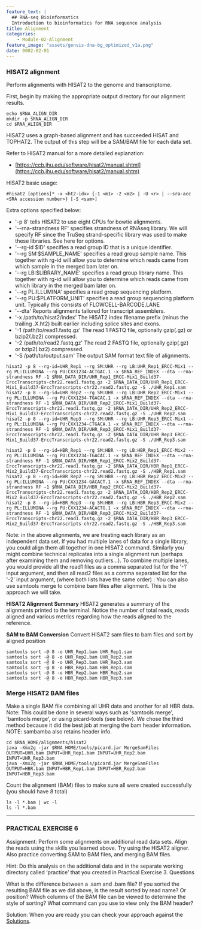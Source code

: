 ```yaml
---
feature_text: |
  ## RNA-seq Bioinformatics
  Introduction to bioinformatics for RNA sequence analysis
title: Alignment
categories:
    - Module-02-Alignment
feature_image: "assets/genvis-dna-bg_optimized_v1a.png"
date: 0002-02-01
---
```


### HISAT2 alignment
Perform alignments with HISAT2 to the genome and transcriptome.

First, begin by making the appropriate output directory for our alignment results.

    echo $RNA_ALIGN_DIR
    mkdir -p $RNA_ALIGN_DIR
    cd $RNA_ALIGN_DIR

HISAT2 uses a graph-based alignment and has succeeded HISAT and TOPHAT2. The output of this step will be a SAM/BAM file for each data set.

Refer to HISAT2 manual for a more detailed explanation:

* [https://ccb.jhu.edu/software/hisat2/manual.shtml](https://ccb.jhu.edu/software/hisat2/manual.shtm)

HISAT2 basic usage:

    #hisat2 [options]* -x <ht2-idx> {-1 <m1> -2 <m2> | -U <r> | --sra-acc <SRA accession number>} [-S <sam>]

Extra options specified below:

* '-p 8' tells HISAT2 to use eight CPUs for bowtie alignments.
* '--rna-strandness RF' specifies strandness of RNAseq library. We will specify RF since the TruSeq strand-specific library was used to make these libraries. See here for options.
* '--rg-id $ID' specifies a read group ID that is a unique identifier.
* '--rg SM:$SAMPLE_NAME' specifies a read group sample name. This together with rg-id will allow you to determine which reads came from which sample in the merged bam later on.
* '--rg LB:$LIBRARY_NAME' specifies a read group library name. This together with rg-id will allow you to determine which reads came from which library in the merged bam later on.
* '--rg PL:ILLUMINA' specifies a read group sequencing platform.
* '--rg PU:$PLATFORM_UNIT' specifies a read group sequencing platform unit. Typically this consists of FLOWCELL-BARCODE.LANE
* '--dta' Reports alignments tailored for transcript assemblers.
* '-x /path/to/hisat2/index' The HISAT2 index filename prefix (minus the trailing .X.ht2) built earlier including splice sites and exons.
* '-1 /path/to/read1.fastq.gz' The read 1 FASTQ file, optionally gzip(.gz) or bzip2(.bz2) compressed.
* '-2 /path/to/read2.fastq.gz' The read 2 FASTQ file, optionally gzip(.gz) or bzip2(.bz2) compressed.
* '-S /path/to/output.sam' The output SAM format text file of alignments.

```
hisat2 -p 8 --rg-id=UHR_Rep1 --rg SM:UHR --rg LB:UHR_Rep1_ERCC-Mix1 --rg PL:ILLUMINA --rg PU:CXX1234-ACTGAC.1 -x $RNA_REF_INDEX --dta --rna-strandness RF -1 $RNA_DATA_DIR/UHR_Rep1_ERCC-Mix1_Build37-ErccTranscripts-chr22.read1.fastq.gz -2 $RNA_DATA_DIR/UHR_Rep1_ERCC-Mix1_Build37-ErccTranscripts-chr22.read2.fastq.gz -S ./UHR_Rep1.sam
hisat2 -p 8 --rg-id=UHR_Rep2 --rg SM:UHR --rg LB:UHR_Rep2_ERCC-Mix1 --rg PL:ILLUMINA --rg PU:CXX1234-TGACAC.1 -x $RNA_REF_INDEX --dta --rna-strandness RF -1 $RNA_DATA_DIR/UHR_Rep2_ERCC-Mix1_Build37-ErccTranscripts-chr22.read1.fastq.gz -2 $RNA_DATA_DIR/UHR_Rep2_ERCC-Mix1_Build37-ErccTranscripts-chr22.read2.fastq.gz -S ./UHR_Rep2.sam
hisat2 -p 8 --rg-id=UHR_Rep3 --rg SM:UHR --rg LB:UHR_Rep3_ERCC-Mix1 --rg PL:ILLUMINA --rg PU:CXX1234-CTGACA.1 -x $RNA_REF_INDEX --dta --rna-strandness RF -1 $RNA_DATA_DIR/UHR_Rep3_ERCC-Mix1_Build37-ErccTranscripts-chr22.read1.fastq.gz -2 $RNA_DATA_DIR/UHR_Rep3_ERCC-Mix1_Build37-ErccTranscripts-chr22.read2.fastq.gz -S ./UHR_Rep3.sam

hisat2 -p 8 --rg-id=HBR_Rep1 --rg SM:HBR --rg LB:HBR_Rep1_ERCC-Mix2 --rg PL:ILLUMINA --rg PU:CXX1234-TGACAC.1 -x $RNA_REF_INDEX --dta --rna-strandness RF -1 $RNA_DATA_DIR/HBR_Rep1_ERCC-Mix2_Build37-ErccTranscripts-chr22.read1.fastq.gz -2 $RNA_DATA_DIR/HBR_Rep1_ERCC-Mix2_Build37-ErccTranscripts-chr22.read2.fastq.gz -S ./HBR_Rep1.sam
hisat2 -p 8 --rg-id=HBR_Rep2 --rg SM:HBR --rg LB:HBR_Rep2_ERCC-Mix2 --rg PL:ILLUMINA --rg PU:CXX1234-GACACT.1 -x $RNA_REF_INDEX --dta --rna-strandness RF -1 $RNA_DATA_DIR/HBR_Rep2_ERCC-Mix2_Build37-ErccTranscripts-chr22.read1.fastq.gz -2 $RNA_DATA_DIR/HBR_Rep2_ERCC-Mix2_Build37-ErccTranscripts-chr22.read2.fastq.gz -S ./HBR_Rep2.sam
hisat2 -p 8 --rg-id=HBR_Rep3 --rg SM:HBR --rg LB:HBR_Rep3_ERCC-Mix2 --rg PL:ILLUMINA --rg PU:CXX1234-ACACTG.1 -x $RNA_REF_INDEX --dta --rna-strandness RF -1 $RNA_DATA_DIR/HBR_Rep3_ERCC-Mix2_Build37-ErccTranscripts-chr22.read1.fastq.gz -2 $RNA_DATA_DIR/HBR_Rep3_ERCC-Mix2_Build37-ErccTranscripts-chr22.read2.fastq.gz -S ./HBR_Rep3.sam
```

Note: in the above alignments, we are treating each library as an independent data set. If you had multiple lanes of data for a single library, you could align them all together in one HISAT2 command. Similarly you might combine technical replicates into a single alignment run (perhaps after examining them and removing outliers...). To combine multiple lanes, you would provide all the read1 files as a comma separated list for the '-1' input argument, and then all read2 files as a comma separated list for the '-2' input argument, (where both lists have the same order) : You can also use samtools merge to combine bam files after alignment. This is the approach we will take.

**HISAT2 Alignment Summary**
HISAT2 generates a summary of the alignments printed to the terminal. Notice the number of total reads, reads aligned and various metrics regarding how the reads aligned to the reference.

**SAM to BAM Conversion**
Convert HISAT2 sam files to bam files and sort by aligned position

    samtools sort -@ 8 -o UHR_Rep1.bam UHR_Rep1.sam
    samtools sort -@ 8 -o UHR_Rep2.bam UHR_Rep2.sam
    samtools sort -@ 8 -o UHR_Rep3.bam UHR_Rep3.sam
    samtools sort -@ 8 -o HBR_Rep1.bam HBR_Rep1.sam
    samtools sort -@ 8 -o HBR_Rep2.bam HBR_Rep2.sam
    samtools sort -@ 8 -o HBR_Rep3.bam HBR_Rep3.sam

### Merge HISAT2 BAM files
Make a single BAM file combining all UHR data and another for all HBR data. Note: This could be done in several ways such as 'samtools merge', 'bamtools merge', or using picard-tools (see below). We chose the third method because it did the best job at merging the bam header information. NOTE: sambamba also retains header info.

    cd $RNA_HOME/alignments/hisat2
    java -Xmx2g -jar $RNA_HOME/tools/picard.jar MergeSamFiles OUTPUT=UHR.bam INPUT=UHR_Rep1.bam INPUT=UHR_Rep2.bam INPUT=UHR_Rep3.bam
    java -Xmx2g -jar $RNA_HOME/tools/picard.jar MergeSamFiles OUTPUT=HBR.bam INPUT=HBR_Rep1.bam INPUT=HBR_Rep2.bam INPUT=HBR_Rep3.bam

Count the alignment (BAM) files to make sure all were created successfully (you should have 8 total)

    ls -l *.bam | wc -l
    ls -l *.bam

***

### PRACTICAL EXERCISE 6
Assignment: Perform some alignments on additional read data sets. Align the reads using the skills you learned above. Try using the HISAT2 aligner. Also practice converting SAM to BAM files, and merging BAM files.

Hint: Do this analysis on the additional data and in the separate working directory called ‘practice’ that you created in Practical Exercise 3.
Questions

What is the difference between a .sam and .bam file?
If you sorted the resulting BAM file as we did above, is the result sorted by read name? Or position?
Which columns of the BAM file can be viewed to determine the style of sorting?
What command can you use to view only the BAM header?

Solution: When you are ready you can check your approach against the [Solutions](http://rnabio.org/appendix/0007/04/01/Practical_Excercise_Solutions/#Practical%20Excercise%206).

